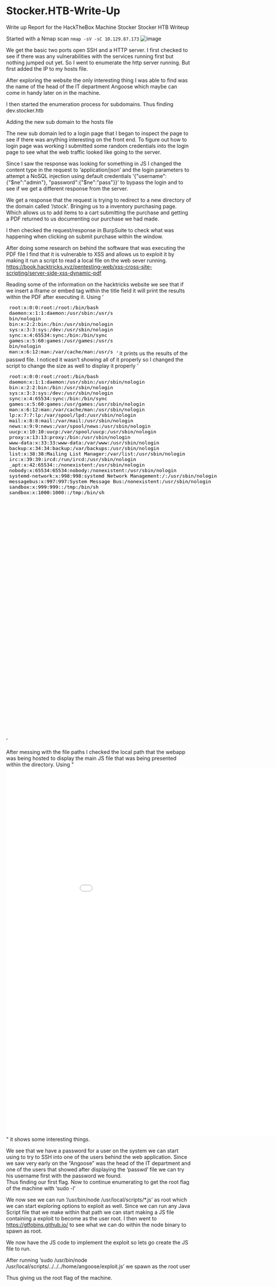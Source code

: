 # Stocker.HTB-Write-Up
Write up Report for the HackTheBox Machine Stocker
Stocker HTB Writeup

Started with a Nmap scan `nmap -sV -sC 10.129.87.173`
![image](https://user-images.githubusercontent.com/61332852/226727064-2a9bfc88-936a-4366-a85d-42f4d4ad5f62.png)

We get the basic two ports open SSH and a HTTP server. I first checked to see if there was any vulnerabilities with the services running first but nothing jumped out yet. So I went to enumerate the http server running. But first added the IP to my hosts file.  

After exploring the website the only interesting thing I was able to find was the name of the head of the IT department Angoose which maybe can come in handy later on in the machine.  

I then started the enumeration process for subdomains. Thus finding dev.stocker.htb 

Adding the new sub domain to the hosts file  

The new sub domain led to a login page that I began to inspect the page to see if there was anything interesting on the front end. To figure out how to login page was working I submitted some random credentials into the login page to see what the web traffic looked like going to the server.
 

Since I saw the response was looking for something in JS I changed the content type in the request to ‘application/json’ and the login parameters to attempt a NoSQL injection using default credentials ‘{"username":{"$ne":"admin"}, "password":{"$ne":"pass"}}’ to bypass the login and to see if we get a different response from the server.  

We get a response that the request is trying to redirect to a new directory of the domain called ‘/stock’. Bringing us to a inventory purchasing page. Which allows us to add items to a cart submitting the purchase and getting a PDF returned to us documenting our purchase we had made.   


I then checked the request/response in BurpSuite to check what was happening when clicking on submit purchase within the window.  

After doing some research on behind the software that was executing the PDF file I find that it is vulnerable to XSS and allows us to exploit it by making it run a script to read a local file on the web sever running. 
https://book.hacktricks.xyz/pentesting-web/xss-cross-site-scripting/server-side-xss-dynamic-pdf

Reading some of the information on the hacktricks website we see that if we insert a iframe or embed tag within the title field it will print the results within the PDF after executing it. Using ‘<embed src=file:///etc/passwd></embed>’ it prints us the results of the passwd file. I noticed it wasn’t showing all of it properly so I changed the script to change the size as well to display it properly ‘<embed height=1000px width=1000px src=file:///etc/passwd></embed>’   

After messing with the file paths I checked the local path that the webapp was being hosted to display the main JS file that was being presented within the directory. Using "<embed height=1000px width=1000px src=file:///var/www/dev/index.js></embed>" it shows some interesting things.  

We see that we have a password for a user on the system we can start using to try to SSH into one of the users behind the web application. Since we saw very early on the “Angoose” was the head of the IT department and one of the users that showed after displaying the ‘passwd’ file we can try his username first with the password we found.  
Thus finding our first flag. Now to continue enumerating to get the root flag of the machine with ‘sudo -l’  

We now see we can run ‘/usr/bin/node /usr/local/scripts/*.js’ as root which we can start exploring options to exploit as well. Since we can run any Java Script file that we make within that path we can start making a JS file containing a exploit to become as the user root. I then went to https://gtfobins.github.io/ to see what we can do within the node binary to spawn as root.  

We now have the JS code to implement the exploit so lets go create the JS file to run.  

After running ‘sudo /usr/bin/node /usr/local/scripts/../../../home/angoose/exploit.js’ we spawn as the root user  

Thus giving us the root flag of the machine.  
